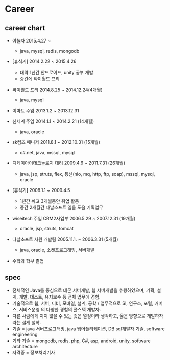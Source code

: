 # Career

<!--
description = 정리자료
tag = personal, career
-->

## career chart

- 야놀자 2015.4.27 ~
    - java, mysql, redis, mongodb

- [휴식기] 2014.2.22 ~ 2015.4.26
    - 대략 1년간 안드로이드, unity 공부 개발
    - 중간에 싸이월드 프리

- 싸이월드 프리 2014.8.25 ~ 2014.12.24(4개월)
    - java, mysql

- 이마트 주임 2013.1.2 ~ 2013.12.31
- 신세계 주임 2014.1.1 ~ 2014.2.21 (14개월)
    - java, oracle

- sk컴즈 매니저 2011.8.1 ~ 2012.10.31 (15개월)
    - c#.net, java, mssql, mysql

- 디케이아이테크놀로지 대리 2009.4.6 ~ 2011.7.31 (26개월)
    - java, jsp, struts, flex, 통신(nio, mq, http, ftp, soap), mssql, mysql, oracle

- [휴식기] 2008.1.1 ~ 2009.4.5
    - 1년간 쉬고 3개월동안 취업 활동
    - 중간 2개월간 다날소프트 일을 도움 기획업무

- wiseitech 주임 CRM2사업부 2006.5.29 ~ 2007.12.31 (19개월)
    - oracle, jsp, struts, tomcat

- 다날소프트 사원 개발팀 2005.11.1. ~ 2006.3.31 (5개월)
    - java, oracle, 소켓프로그래밍, 서버개발

- 수학과 학부 졸업

## spec

- 전체적인 Java를 중심으로 데몬 서버개발, 웹 서버개발을 수행하였으며, 기획, 설계, 개발, 테스트, 유지보수 등 전체 업무에 경험.
- 기술적으로 웹, 서버, 디비, 모바일, 설계, 공학 / 업무적으로 SI, 연구소, 포털, 커머스, 서비스운영 의 다양한 경험의 풀스택 개발자.
- 다른 사람에게 지지 않을 수 있는 것은 열정이라 생각하고, 옳은 방향으로 개발하자 라는 설계 철학.
- 기술 = java 서버프로그래밍, java 웹어플리케이션, DB sql개발자 기술, software engineering
- 기타 기술 = mongodb, redis, php, C#, asp, android, unity, software architecture
- 자격증 = 정보처리기사
